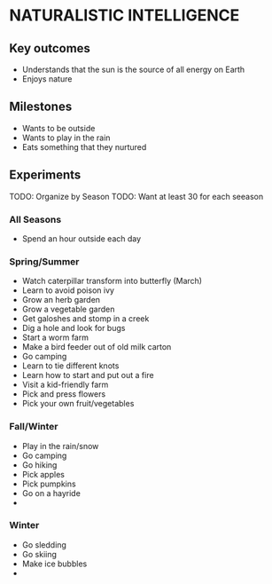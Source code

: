 # NATURALISTIC INTELLIGENCE

## Key outcomes

- Understands that the sun is the source of all energy on Earth
- Enjoys nature

## Milestones

- Wants to be outside
- Wants to play in the rain
- Eats something that they nurtured


## Experiments

TODO: Organize by Season
TODO: Want at least 30 for each seeason

### All Seasons

- Spend an hour outside each day

### Spring/Summer

- Watch caterpillar transform into butterfly (March)
- Learn to avoid poison ivy
- Grow an herb garden
- Grow a vegetable garden
- Get galoshes and stomp in a creek
- Dig a hole and look for bugs
- Start a worm farm
- Make a bird feeder out of old milk carton
- Go camping
- Learn to tie different knots
- Learn how to start and put out a fire
- Visit a kid-friendly farm
- Pick and press flowers
- Pick your own fruit/vegetables

### Fall/Winter

- Play in the rain/snow
- Go camping
- Go hiking
- Pick apples
- Pick pumpkins
- Go on a hayride
- 

### Winter

- Go sledding
- Go skiing
- Make ice bubbles
- 
